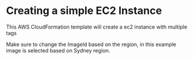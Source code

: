 # Creating a simple EC2 Instance

This AWS CloudFormation template will create a ec2 instance with multiple tags

Make sure to change the ImageId based on the region, in this example image is selected based on Sydney region.
